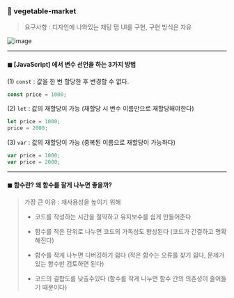 ### 🥕 vegetable-market 

> 요구사항 : 디자인에 나와있는 채팅 탭 UI를 구현, 구현 방식은 자유

![image](https://github.com/Assignment-su/vegetable-market/assets/99783474/524e7ce0-172f-4f94-9d16-e326768931ee)


---

#### ◼ [JavaScript] 에서 변수 선언을 하는 3가지 방법 

(1) `const` : 값을 한 번 할당한 후 변경할 수 없다. 

```JavaScript
const price = 1000;
```

(2) `let` : 값의 재할당이 가능 (재할당 시 변수 이름만으로 재할당해야한다)

```JavaScript
let price = 1000;
price = 2000;
```

(3) `var` : 값의 재할당이 가능 (중복된 이름으로 재할당이 가능하다)

```JavaScript
var price = 1000;
var price = 2000;
```

---

#### ◼ 함수란? 왜 함수를 잘게 나누면 좋을까? 

> 가장 큰 이유 : 재사용성을 높이기 위해
>
> * 코드를 작성하는 시간을 절약하고 유지보수를 쉽게 만들어준다
>
> * 함수를 작은 단위로 나누면 코드의 가독성도 향상된다 (코드가 간결하고 명확해진다)
>
> * 함수를 작게 나누면 디버깅하기 쉽다 (작은 함수는 오류를 찾기 쉽다, 문제가 있는 함수만 검토하면 된다)
>
> * 코드의 결합도를 낮출수있다 (함수를 작게 나누면 함수 간의 의존성이 줄어들기 때문이다)
>

